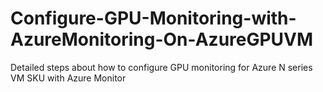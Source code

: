 # Configure-GPU-Monitoring-with-AzureMonitoring-On-AzureGPUVM
Detailed steps about how to configure GPU monitoring for Azure N series VM SKU with Azure Monitor
